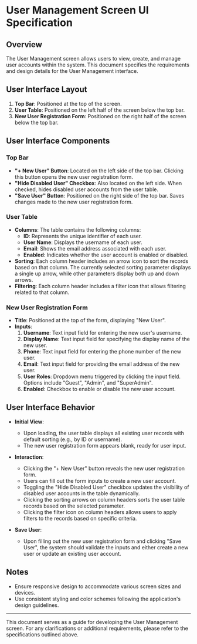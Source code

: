 # User Management Screen UI Specification


## Overview
The User Management screen allows users to view, create, and manage user accounts within the system. This document specifies the requirements and design details for the User Management interface.


## User Interface Layout

1. **Top Bar**: Positioned at the top of the screen.
2. **User Table**: Positioned on the left half of the screen below the top bar.
3. **New User Registration Form**: Positioned on the right half of the screen below the top bar.


## User Interface Components

### Top Bar
- **"+ New User" Button**: Located on the left side of the top bar. Clicking this button opens the new user registration form.
- **"Hide Disabled User" Checkbox**: Also located on the left side. When checked, hides disabled user accounts from the user table.
- **"Save User" Button**: Positioned on the right side of the top bar. Saves changes made to the new user registration form.

### User Table
- **Columns**: The table contains the following columns:
  - **ID**: Represents the unique identifier of each user.
  - **User Name**: Displays the username of each user.
  - **Email**: Shows the email address associated with each user.
  - **Enabled**: Indicates whether the user account is enabled or disabled.
- **Sorting**: Each column header includes an arrow icon to sort the records based on that column. The currently selected sorting parameter displays a single up arrow, while other parameters display both up and down arrows.
- **Filtering**: Each column header includes a filter icon that allows filtering related to that column.

### New User Registration Form
- **Title**: Positioned at the top of the form, displaying "New User".
- **Inputs**:
  1. **Username**: Text input field for entering the new user's username.
  2. **Display Name**: Text input field for specifying the display name of the new user.
  3. **Phone**: Text input field for entering the phone number of the new user.
  4. **Email**: Text input field for providing the email address of the new user.
  5. **User Roles**: Dropdown menu triggered by clicking the input field. Options include "Guest", "Admin", and "SuperAdmin".
  6. **Enabled**: Checkbox to enable or disable the new user account.


## User Interface Behavior
- **Initial View**:
  - Upon loading, the user table displays all existing user records with default sorting (e.g., by ID or username).
  - The new user registration form appears blank, ready for user input.

- **Interaction**:
  - Clicking the "+ New User" button reveals the new user registration form.
  - Users can fill out the form inputs to create a new user account.
  - Toggling the "Hide Disabled User" checkbox updates the visibility of disabled user accounts in the table dynamically.
  - Clicking the sorting arrows on column headers sorts the user table records based on the selected parameter.
  - Clicking the filter icon on column headers allows users to apply filters to the records based on specific criteria.

- **Save User**:
  - Upon filling out the new user registration form and clicking "Save User", the system should validate the inputs and either create a new user or update an existing user account.

## Notes
- Ensure responsive design to accommodate various screen sizes and devices.
- Use consistent styling and color schemes following the application's design guidelines.

---
This document serves as a guide for developing the User Management screen. For any clarifications or additional requirements, please refer to the specifications outlined above.
